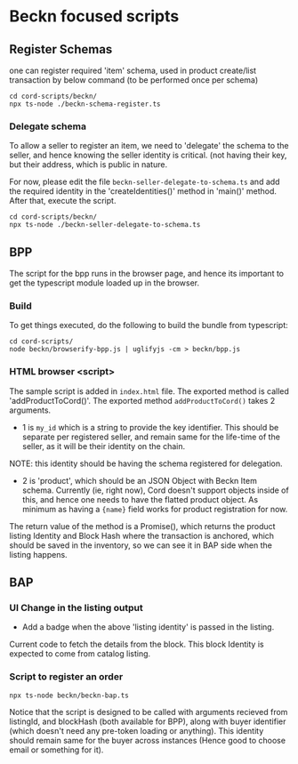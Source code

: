 
# Beckn focused scripts

## Register Schemas

one can register required 'item' schema, used in product create/list transaction by below command (to be performed once per schema)

```
cd cord-scripts/beckn/
npx ts-node ./beckn-schema-register.ts
```

### Delegate schema

To allow a seller to register an item, we need to 'delegate' the schema to the seller, and hence knowing the seller identity is critical. (not having their key, but their address, which is public in nature.

For now, please edit the file `beckn-seller-delegate-to-schema.ts` and add the required identity in the 'createIdentities()' method in 'main()' method. After that, execute the script.

```
cd cord-scripts/beckn/
npx ts-node ./beckn-seller-delegate-to-schema.ts
```


## BPP

The script for the bpp runs in the browser page, and hence its important to get the typescript module loaded up in the browser.

### Build

To get things executed, do the following to build the bundle from typescript:

```
cd cord-scripts/
node beckn/browserify-bpp.js | uglifyjs -cm > beckn/bpp.js
```

### HTML browser \<script\>

The sample script is added in `index.html` file. The exported method is called 'addProductToCord()'. The exported method `addProductToCord()` takes 2 arguments.

 * 1 is `my_id` which is a string to provide the key identifier. This should be separate per registered seller, and remain same for the life-time of the seller, as it will be their identity on the chain.

NOTE: this identity should be having the schema registered for delegation. 

 * 2 is 'product', which should be an JSON Object with Beckn Item schema. Currently (ie, right now), Cord doesn't support objects inside of this, and hence one needs to have the flatted product object. As minimum as having a `{name}` field works for product registration for now.

The return value of the method is a Promise(), which returns the product listing Identity and Block Hash where the transaction is anchored, which should be saved in the inventory, so we can see it in BAP side when the listing happens.


## BAP


### UI Change in the listing output

* Add a badge when the above 'listing identity' is passed in the listing.

Current code to fetch the details from the block. This block Identity is expected to come from catalog listing.

### Script to register an order


```
npx ts-node beckn/beckn-bap.ts
```

Notice that the script is designed to be called with arguments recieved from listingId, and blockHash (both available for BPP), along with buyer identifier (which doesn't need any pre-token loading or anything). This identity should remain same for the buyer across instances (Hence good to choose email or something for it).

